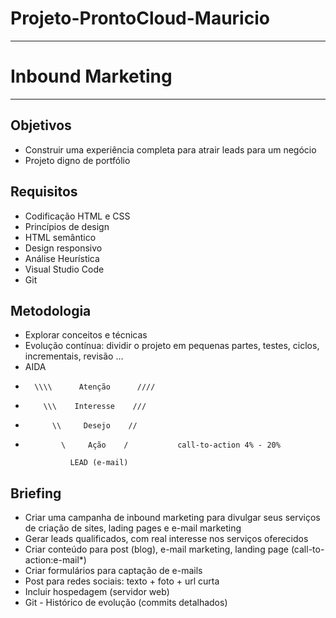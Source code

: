 # Projeto-ProntoCloud-Mauricio
---
# Inbound Marketing
---
## Objetivos
- Construir uma experiência completa para atrair leads para um negócio
- Projeto digno de portfólio

## Requisitos
- Codificação HTML e CSS
- Princípios de design
- HTML semântico
- Design responsivo
- Análise Heurística
- Visual Studio Code
- Git

## Metodologia
- Explorar conceitos e técnicas
- Evolução contínua: dividir o projeto em pequenas partes, testes, ciclos, incrementais, revisão ...
- AIDA
-       \\\\      Atenção      ////
-         \\\    Interesse    ///
-           \\     Desejo    //
-             \     Ação    /           call-to-action 4% - 20%

                LEAD (e-mail)

## Briefing 
- Criar uma campanha de inbound marketing para divulgar seus serviços de criação de sites, lading pages e e-mail marketing
- Gerar leads qualificados, com real interesse nos serviços oferecidos
- Criar conteúdo para post (blog), e-mail marketing, landing page (call-to-action:e-mail*)
- Criar formulários para captação de e-mails
- Post para redes sociais: texto + foto + url curta
- Incluir hospedagem (servidor web)
- Git - Histórico de evolução (commits detalhados)